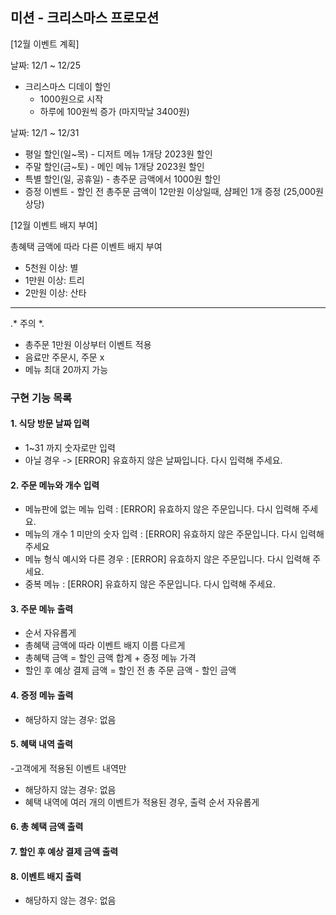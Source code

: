 ## 미션 - 크리스마스 프로모션

[12월 이벤트 계획]

날짜: 12/1 ~ 12/25
- 크리스마스 디데이 할인 
  - 1000원으로 시작
  - 하루에 100원씩 증가 (마지막날 3400원)

날짜: 12/1 ~ 12/31
- 평일 할인(일~목) - 디저트 메뉴 1개당 2023원 할인
- 주말 할인(금~토) - 메인 메뉴 1개당 2023원 할인
- 특별 할인(일, 공휴일) - 총주문 금액에서 1000원 할인
- 증정 이벤트 - 할인 전 총주문 금액이 12만원 이상일때, 샴페인 1개 증정 (25,000원 상당)

[12월 이벤트 배지 부여]

총혜택 금액에 따라 다른 이벤트 배지 부여
- 5천원 이상: 별
- 1만원 이상: 트리
- 2만원 이상: 산타

---
.* 주의 *.
- 총주문 1만원 이상부터 이벤트 적용
- 음료만 주문시, 주문 x
- 메뉴 최대 20까지 가능

### 구현 기능 목록

#### 1. 식당 방문 날짜 입력
  - 1~31 까지 숫자로만 입력
  - 아닐 경우 -> [ERROR] 유효하지 않은 날짜입니다. 다시 입력해 주세요.

#### 2. 주문 메뉴와 개수 입력
  - 메뉴판에 없는 메뉴 입력 : [ERROR] 유효하지 않은 주문입니다. 다시 입력해 주세요.
  - 메뉴의 개수 1 미만의 숫자 입력 : [ERROR] 유효하지 않은 주문입니다. 다시 입력해 주세요
  - 메뉴 형식 예시와 다른 경우 : [ERROR] 유효하지 않은 주문입니다. 다시 입력해 주세요.
  - 중복 메뉴 : [ERROR] 유효하지 않은 주문입니다. 다시 입력해 주세요.

#### 3. 주문 메뉴 출력 
  - 순서 자유롭게
  - 총혜택 금액에 따라 이벤트 배지 이름 다르게
  - 총혜택 금액 = 할인 금액 합계 + 증정 메뉴 가격
  - 할인 후 예상 결제 금액 = 할인 전 총 주문 금액 - 할인 금액
#### 4. 증정 메뉴 출력
  - 해당하지 않는 경우: 없음
#### 5. 혜택 내역 출력
  -고객에게 적용된 이벤트 내역만
  - 해당하지 않는 경우: 없음
  - 혜택 내역에 여러 개의 이벤트가 적용된 경우, 출력 순서 자유롭게
#### 6. 총 혜택 금액 출력
#### 7. 할인 후 예상 결제 금액 출력
#### 8. 이벤트 배지 출력
  - 해당하지 않는 경우: 없음
